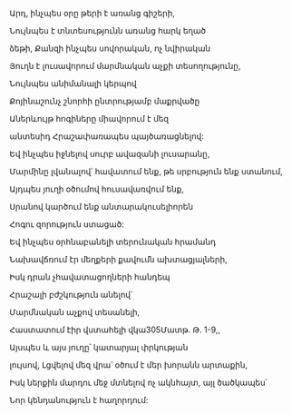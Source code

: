 Արդ, ինչպես օրը թերի է առանց գիշերի,

Նույնպես է տնտեսությունն առանց հարկ եղած

ձեթի, Քանզի ինչպես սովորական, ոչ նվիրական

Յուղն է լուսավորում մարմնական աչքի տեսողությունը,

Նույնպես անիմանալի կերպով

Քոյինաշունչ շնորհի ընտրությամբ մաքրվածը

Աներևույթ հոգիները միավորում է մեզ

անտեսիդ Հրաշափառապես պայծառացնելով:

Եվ ինչպես իջնելով սուրբ ավազանի լուսարանը,

Մարմինը լվանալով՝ հավատում ենք, թե սրբություն ենք ստանում,

Այդպես յուղի օծումով հուսավառվում ենք,

Սրանով կարծում ենք անտարակուսելիորեն

Հոգու զորություն ստացած:

Եվ ինչպես օրհնաբանելի տերունական հրամանդ

Նախավճռում էր մեղքերի քավումն ախտացյալների,

Իսկ դրան չհավատացողների հանդեպ

Հրաշալի բժշկություն անելով՝

Մարմնական աչքով տեսանելի,

Հաստատում էիր վստահելի վկա305Մատթ. Թ. 1-9,,

Այսպես և այս յուղը՝ կատարյալ փրկության

լույսով, Լցվելով մեզ վրա՝ օծում է մեր խորանն արտաքին,

Իսկ ներքին մարդու մեջ մտնելով ոչ ակնհայտ, այլ ծածկապես՝

Նոր կենդանություն է հաղորդում:
